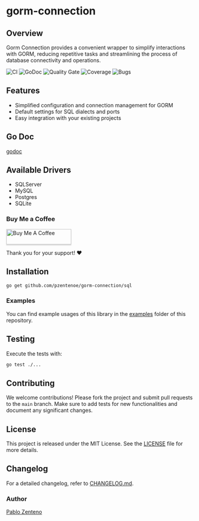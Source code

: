 # gorm-connection

## Overview

Gorm Connection provides a convenient wrapper to simplify interactions with GORM, reducing repetitive tasks and streamlining the process of database connectivity and operations.

![CI](https://github.com/pzentenoe/gorm-connection/actions/workflows/actions.yml/badge.svg)
![GoDoc](https://github.com/pzentenoe/gorm-connection/actions/workflows/documentation.yml/badge.svg)
![Quality Gate](https://sonarqube.vikingcode.cl/api/project_badges/measure?project=gorm-connection&metric=alert_status&token=sqb_80e9f7c1ba25131fff2b9f74835b2c068005b4bf)
![Coverage](https://sonarqube.vikingcode.cl/api/project_badges/measure?project=gorm-connection&metric=coverage&token=sqb_80e9f7c1ba25131fff2b9f74835b2c068005b4bf)
![Bugs](https://sonarqube.vikingcode.cl/api/project_badges/measure?project=gorm-connection&metric=bugs&token=sqb_80e9f7c1ba25131fff2b9f74835b2c068005b4bf)

## Features

* Simplified configuration and connection management for GORM
* Default settings for SQL dialects and ports
* Easy integration with your existing projects

## Go Doc
[godoc](https://pzentenoe.github.io/gorm-connection)

## Available Drivers

* SQLServer
* MySQL
* Postgres
* SQLite

### Buy Me a Coffee

<a href="https://www.buymeacoffee.com/pzentenoe" target="_blank"><img src="https://www.buymeacoffee.com/assets/img/custom_images/orange_img.png" alt="Buy Me A Coffee" style="height: 41px !important;width: 174px !important;box-shadow: 0px 3px 2px 0px rgba(190, 190, 190, 0.5) !important;-webkit-box-shadow: 0px 3px 2px 0px rgba(190, 190, 190, 0.5) !important;" ></a>

Thank you for your support! ❤️

## Installation
```bash
go get github.com/pzentenoe/gorm-connection/sql
```

### Examples

You can find example usages of this library in the [examples](https://github.com/pzentenoe/gorm-connection/tree/main/examples) folder of this repository.


## Testing

Execute the tests with:

```bash
go test ./...
```

## Contributing
We welcome contributions! Please fork the project and submit pull requests to the `main` branch. Make sure to add tests
for new functionalities and document any significant changes.

## License
This project is released under the MIT License. See the [LICENSE](LICENSE) file for more details.

## Changelog
For a detailed changelog, refer to [CHANGELOG.md](CHANGELOG.md).


### Author
[Pablo Zenteno](https://github.com/pzentenoe)
